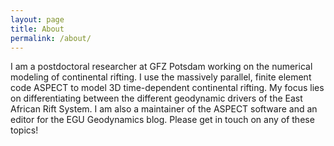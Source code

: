 ```yaml
---
layout: page
title: About
permalink: /about/
---
```


I am a postdoctoral researcher at GFZ Potsdam working on the numerical modeling of continental rifting. I use the massively parallel, finite element code ASPECT to model 3D time-dependent continental rifting. My focus lies on differentiating between the different geodynamic drivers of the East African Rift System. I am also a maintainer of the ASPECT software and an editor for the EGU Geodynamics blog. Please get in touch on any of these topics!

